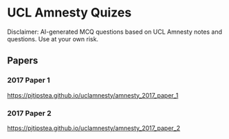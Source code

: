 # UCL Amnesty Quizes
Disclaimer: AI-generated MCQ questions based on UCL Amnesty notes and questions. Use at your own risk.

## Papers
### 2017 Paper 1
https://pjtipstea.github.io/uclamnesty/amnesty_2017_paper_1

### 2017 Paper 2
https://pjtipstea.github.io/uclamnesty/amnesty_2017_paper_2
